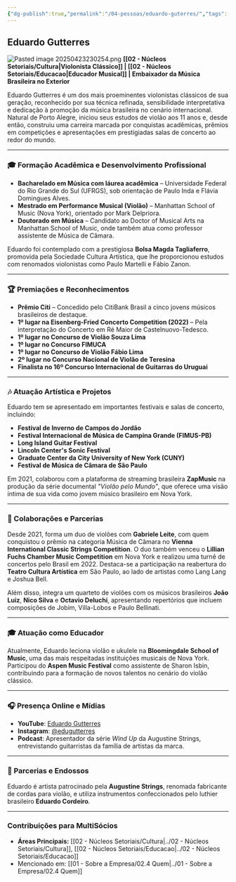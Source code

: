 ```yaml
---
{"dg-publish":true,"permalink":"/04-pessoas/eduardo-guterres/","tags":["person","profile","cultura","musica","educacao"]}
---
```


## Eduardo Gutterres
![Pasted image 20250423230254.png](/img/user/Pasted%20image%2020250423230254.png)
**[[02 - Núcleos Setoriais/Cultura\|Violonista Clássico]] | [[02 - Núcleos Setoriais/Educacao\|Educador Musical]] | Embaixador da Música Brasileira no Exterior**

Eduardo Gutterres é um dos mais proeminentes violonistas clássicos de sua geração, reconhecido por sua técnica refinada, sensibilidade interpretativa e dedicação à promoção da música brasileira no cenário internacional. Natural de Porto Alegre, iniciou seus estudos de violão aos 11 anos e, desde então, construiu uma carreira marcada por conquistas acadêmicas, prêmios em competições e apresentações em prestigiadas salas de concerto ao redor do mundo.

---

### 🎓 Formação Acadêmica e Desenvolvimento Profissional

*   **Bacharelado em Música com láurea acadêmica** – Universidade Federal do Rio Grande do Sul (UFRGS), sob orientação de Paulo Inda e Flávia Domingues Alves.
*   **Mestrado em Performance Musical (Violão)** – Manhattan School of Music (Nova York), orientado por Mark Delpriora.
*   **Doutorado em Música** – Candidato ao Doctor of Musical Arts na Manhattan School of Music, onde também atua como professor assistente de Música de Câmara.

Eduardo foi contemplado com a prestigiosa **Bolsa Magda Tagliaferro**, promovida pela Sociedade Cultura Artística, que lhe proporcionou estudos com renomados violonistas como Paulo Martelli e Fábio Zanon.

---

### 🏆 Premiações e Reconhecimentos

*   **Prêmio Citi** – Concedido pelo CitiBank Brasil a cinco jovens músicos brasileiros de destaque.
*   **1º lugar na Eisenberg-Fried Concerto Competition (2022)** – Pela interpretação do Concerto em Ré Maior de Castelnuovo-Tedesco.
*   **1º lugar no Concurso de Violão Souza Lima**
*   **1º lugar no Concurso FIMUCA**
*   **1º lugar no Concurso de Violão Fábio Lima**
*   **2º lugar no Concurso Nacional de Violão de Teresina**
*   **Finalista no 16º Concurso Internacional de Guitarras do Uruguai**

---

### 🎶 Atuação Artística e Projetos

Eduardo tem se apresentado em importantes festivais e salas de concerto, incluindo:

*   **Festival de Inverno de Campos do Jordão**
*   **Festival Internacional de Música de Campina Grande (FIMUS-PB)**
*   **Long Island Guitar Festival**
*   **Lincoln Center's Sonic Festival**
*   **Graduate Center da City University of New York (CUNY)**
*   **Festival de Música de Câmara de São Paulo**

Em 2021, colaborou com a plataforma de streaming brasileira **ZapMusic** na produção da série documental _"Violão pelo Mundo"_, que oferece uma visão íntima de sua vida como jovem músico brasileiro em Nova York.

---

### 🎼 Colaborações e Parcerias

Desde 2021, forma um duo de violões com **Gabriele Leite**, com quem conquistou o prêmio na categoria Música de Câmara no **Vienna International Classic Strings Competition**. O duo também venceu o **Lillian Fuchs Chamber Music Competition** em Nova York e realizou uma turnê de concertos pelo Brasil em 2022. Destaca-se a participação na reabertura do **Teatro Cultura Artística** em São Paulo, ao lado de artistas como Lang Lang e Joshua Bell.

Além disso, integra um quarteto de violões com os músicos brasileiros **João Luiz**, **Nico Silva** e **Octavio Deluchi**, apresentando repertórios que incluem composições de Jobim, Villa-Lobos e Paulo Bellinati.

---

### 🎓 Atuação como Educador

Atualmente, Eduardo leciona violão e ukulele na **Bloomingdale School of Music**, uma das mais respeitadas instituições musicais de Nova York. Participou do **Aspen Music Festival** como assistente de Sharon Isbin, contribuindo para a formação de novos talentos no cenário do violão clássico.

---

### 🎧 Presença Online e Mídias

*   **YouTube**: [Eduardo Gutterres](https://www.youtube.com/c/EduardoGutterres)
*   **Instagram**: [@edugutterres](https://www.instagram.com/edugutterres/?hl=en)
*   **Podcast**: Apresentador da série _Wind Up_ da Augustine Strings, entrevistando guitarristas da família de artistas da marca.

---

### 🎸 Parcerias e Endossos

Eduardo é artista patrocinado pela **Augustine Strings**, renomada fabricante de cordas para violão, e utiliza instrumentos confeccionados pelo luthier brasileiro **Eduardo Cordeiro**.

---

### Contribuições para MultiSócios
*   **Áreas Principais:** [[02 - Núcleos Setoriais/Cultura\|../02 - Núcleos Setoriais/Cultura]], [[02 - Núcleos Setoriais/Educacao\|../02 - Núcleos Setoriais/Educacao]]
*   Mencionado em: [[01 - Sobre a Empresa/02.4 Quem\|../01 - Sobre a Empresa/02.4 Quem]]